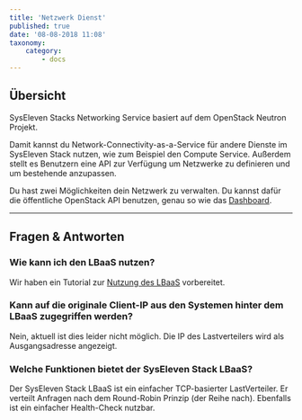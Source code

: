 ```yaml
---
title: 'Netzwerk Dienst'
published: true
date: '08-08-2018 11:08'
taxonomy:
    category:
        - docs
---
```


## Übersicht

SysEleven Stacks Networking Service basiert auf dem OpenStack Neutron Projekt.

Damit kannst du Network-Connectivity-as-a-Service für andere Dienste im SysEleven Stack nutzen, wie zum Beispiel den Compute Service.
Außerdem stellt es Benutzern eine API zur Verfügung um Netzwerke zu definieren und um bestehende anzupassen.

Du hast zwei Möglichkeiten dein Netzwerk zu verwalten. Du kannst dafür die öffentliche OpenStack API benutzen, genau so wie das [Dashboard](https://dashboard.cloud.syseleven.net).

---

## Fragen & Antworten

### Wie kann ich den LBaaS nutzen?

Wir haben ein Tutorial zur [Nutzung des LBaaS](../../03.Tutorials/07.lbaas/docs.en.md) vorbereitet.

### Kann auf die originale Client-IP aus den Systemen hinter dem LBaaS zugegriffen werden?

Nein, aktuell ist dies leider nicht möglich. Die IP des Lastverteilers wird als Ausgangsadresse angezeigt.

### Welche Funktionen bietet der SysEleven Stack LBaaS?

Der SysEleven Stack LBaaS ist ein einfacher TCP-basierter LastVerteiler. Er verteilt Anfragen nach dem Round-Robin Prinzip (der Reihe nach).
Ebenfalls ist ein einfacher Health-Check nutzbar.